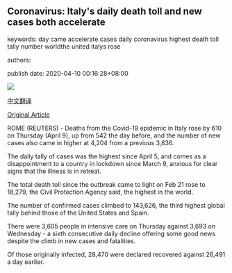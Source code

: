 ## Coronavirus: Italy's daily death toll and new cases both accelerate

keywords: day came accelerate cases daily coronavirus highest death toll tally number worldthe united italys rose

authors: 

publish date: 2020-04-10 00:16:28+08:00

![](https://www.straitstimes.com/sites/default/files/styles/x_large/public/articles/2020/04/10/topshots-topshot-italy-health-virus-175421.jpg?itok=VFBOV4V-)

[中文翻译](Coronavirus%3A%20Italy%27s%20daily%20death%20toll%20and%20new%20cases%20both%20accelerate_zh.md)

[Original Article](https://www.straitstimes.com/world/europe/coronavirus-italys-daily-death-toll-and-new-cases-both-accelerate)

ROME (REUTERS) - Deaths from the Covid-19 epidemic in Italy rose by 610 on Thursday (April 9), up from 542 the day before, and the number of new cases also came in higher at 4,204 from a previous 3,836.

The daily tally of cases was the highest since April 5, and comes as a disappointment to a country in lockdown since March 9, anxious for clear signs that the illness is in retreat.

The total death toll since the outbreak came to light on Feb 21 rose to 18,279, the Civil Protection Agency said, the highest in the world.

The number of confirmed cases climbed to 143,626, the third highest global tally behind those of the United States and Spain.

There were 3,605 people in intensive care on Thursday against 3,693 on Wednesday - a sixth consecutive daily decline offering some good news despite the climb in new cases and fatalities.

Of those originally infected, 28,470 were declared recovered against 26,491 a day earlier.